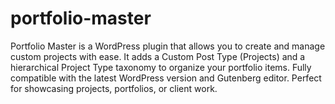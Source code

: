 # portfolio-master
Portfolio Master is a WordPress plugin that allows you to create and manage custom projects with ease. It adds a Custom Post Type (Projects) and a hierarchical Project Type taxonomy to organize your portfolio items. Fully compatible with the latest WordPress version and Gutenberg editor. Perfect for showcasing projects, portfolios, or client work.
